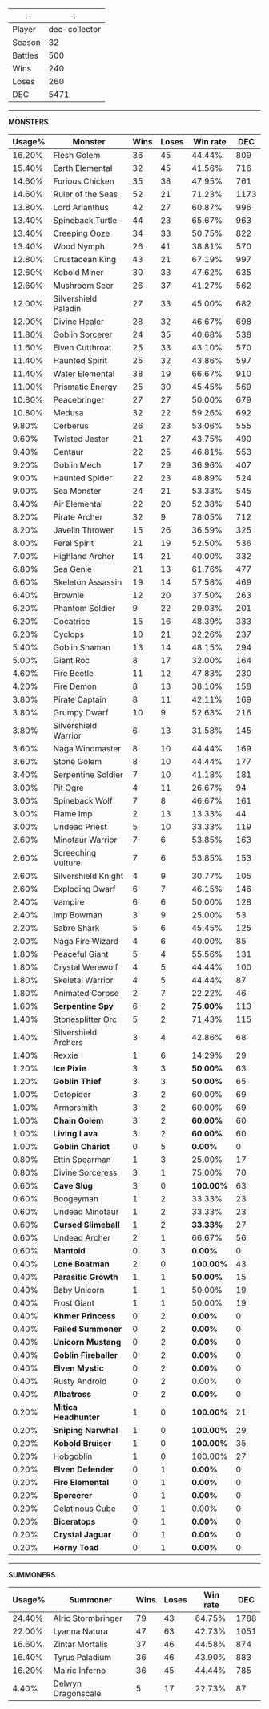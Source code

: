 .|.
|-|-
Player|dec-collector
Season|32
Battles|500
Wins|240
Loses|260
DEC|5471

---
**MONSTERS**

Usage%|Monster|Wins|Loses|Win rate|DEC|
-|-|-|-|-|-|
16.20%|Flesh Golem|36|45|44.44%|809|
15.40%|Earth Elemental|32|45|41.56%|716|
14.60%|Furious Chicken|35|38|47.95%|761|
14.60%|Ruler of the Seas|52|21|71.23%|1173|
13.80%|Lord Arianthus|42|27|60.87%|996|
13.40%|Spineback Turtle|44|23|65.67%|963|
13.40%|Creeping Ooze|34|33|50.75%|822|
13.40%|Wood Nymph|26|41|38.81%|570|
12.80%|Crustacean King|43|21|67.19%|997|
12.60%|Kobold Miner|30|33|47.62%|635|
12.60%|Mushroom Seer|26|37|41.27%|562|
12.00%|Silvershield Paladin|27|33|45.00%|682|
12.00%|Divine Healer|28|32|46.67%|698|
11.80%|Goblin Sorcerer|24|35|40.68%|538|
11.60%|Elven Cutthroat|25|33|43.10%|570|
11.40%|Haunted Spirit|25|32|43.86%|597|
11.40%|Water Elemental|38|19|66.67%|910|
11.00%|Prismatic Energy|25|30|45.45%|569|
10.80%|Peacebringer|27|27|50.00%|679|
10.80%|Medusa|32|22|59.26%|692|
9.80%|Cerberus|26|23|53.06%|555|
9.60%|Twisted Jester|21|27|43.75%|490|
9.40%|Centaur|22|25|46.81%|553|
9.20%|Goblin Mech|17|29|36.96%|407|
9.00%|Haunted Spider|22|23|48.89%|524|
9.00%|Sea Monster|24|21|53.33%|545|
8.40%|Air Elemental|22|20|52.38%|540|
8.20%|Pirate Archer|32|9|78.05%|712|
8.20%|Javelin Thrower|15|26|36.59%|325|
8.00%|Feral Spirit|21|19|52.50%|536|
7.00%|Highland Archer|14|21|40.00%|332|
6.80%|Sea Genie|21|13|61.76%|477|
6.60%|Skeleton Assassin|19|14|57.58%|469|
6.40%|Brownie|12|20|37.50%|263|
6.20%|Phantom Soldier|9|22|29.03%|201|
6.20%|Cocatrice|15|16|48.39%|333|
6.20%|Cyclops|10|21|32.26%|237|
5.40%|Goblin Shaman|13|14|48.15%|294|
5.00%|Giant Roc|8|17|32.00%|164|
4.60%|Fire Beetle|11|12|47.83%|230|
4.20%|Fire Demon|8|13|38.10%|158|
3.80%|Pirate Captain|8|11|42.11%|169|
3.80%|Grumpy Dwarf|10|9|52.63%|216|
3.80%|Silvershield Warrior|6|13|31.58%|145|
3.60%|Naga Windmaster|8|10|44.44%|169|
3.60%|Stone Golem|8|10|44.44%|177|
3.40%|Serpentine Soldier|7|10|41.18%|181|
3.00%|Pit Ogre|4|11|26.67%|94|
3.00%|Spineback Wolf|7|8|46.67%|161|
3.00%|Flame Imp|2|13|13.33%|44|
3.00%|Undead Priest|5|10|33.33%|119|
2.60%|Minotaur Warrior|7|6|53.85%|163|
2.60%|Screeching Vulture|7|6|53.85%|153|
2.60%|Silvershield Knight|4|9|30.77%|105|
2.60%|Exploding Dwarf|6|7|46.15%|146|
2.40%|Vampire|6|6|50.00%|128|
2.40%|Imp Bowman|3|9|25.00%|53|
2.20%|Sabre Shark|5|6|45.45%|125|
2.00%|Naga Fire Wizard|4|6|40.00%|85|
1.80%|Peaceful Giant|5|4|55.56%|131|
1.80%|Crystal Werewolf|4|5|44.44%|100|
1.80%|Skeletal Warrior|4|5|44.44%|87|
1.80%|Animated Corpse|2|7|22.22%|46|
1.60%|**Serpentine Spy**|6|2|**75.00%**|113|
1.40%|Stonesplitter Orc|5|2|71.43%|115|
1.40%|Silvershield Archers|3|4|42.86%|68|
1.40%|Rexxie|1|6|14.29%|29|
1.20%|**Ice Pixie**|3|3|**50.00%**|63|
1.20%|**Goblin Thief**|3|3|**50.00%**|65|
1.00%|Octopider|3|2|60.00%|69|
1.00%|Armorsmith|3|2|60.00%|69|
1.00%|**Chain Golem**|3|2|**60.00%**|60|
1.00%|**Living Lava**|3|2|**60.00%**|60|
1.00%|**Goblin Chariot**|0|5|**0.00%**|0|
0.80%|Ettin Spearman|1|3|25.00%|17|
0.80%|Divine Sorceress|3|1|75.00%|70|
0.60%|**Cave Slug**|3|0|**100.00%**|63|
0.60%|Boogeyman|1|2|33.33%|23|
0.60%|Undead Minotaur|1|2|33.33%|23|
0.60%|**Cursed Slimeball**|1|2|**33.33%**|27|
0.60%|Undead Archer|2|1|66.67%|56|
0.60%|**Mantoid**|0|3|**0.00%**|0|
0.40%|**Lone Boatman**|2|0|**100.00%**|43|
0.40%|**Parasitic Growth**|1|1|**50.00%**|15|
0.40%|Baby Unicorn|1|1|50.00%|19|
0.40%|Frost Giant|1|1|50.00%|19|
0.40%|**Khmer Princess**|0|2|**0.00%**|0|
0.40%|**Failed Summoner**|0|2|**0.00%**|0|
0.40%|**Unicorn Mustang**|0|2|**0.00%**|0|
0.40%|**Goblin Fireballer**|0|2|**0.00%**|0|
0.40%|**Elven Mystic**|0|2|**0.00%**|0|
0.40%|Rusty Android|0|2|0.00%|0|
0.40%|**Albatross**|0|2|**0.00%**|0|
0.20%|**Mitica Headhunter**|1|0|**100.00%**|21|
0.20%|**Sniping Narwhal**|1|0|**100.00%**|29|
0.20%|**Kobold Bruiser**|1|0|**100.00%**|35|
0.20%|Hobgoblin|1|0|100.00%|27|
0.20%|**Elven Defender**|0|1|**0.00%**|0|
0.20%|**Fire Elemental**|0|1|**0.00%**|0|
0.20%|**Sporcerer**|0|1|**0.00%**|0|
0.20%|Gelatinous Cube|0|1|0.00%|0|
0.20%|**Biceratops**|0|1|**0.00%**|0|
0.20%|**Crystal Jaguar**|0|1|**0.00%**|0|
0.20%|**Horny Toad**|0|1|**0.00%**|0|

---
**SUMMONERS**

Usage%|Summoner|Wins|Loses|Win rate|DEC|
-|-|-|-|-|-|
24.40%|Alric Stormbringer|79|43|64.75%|1788|
22.00%|Lyanna Natura|47|63|42.73%|1051|
16.60%|Zintar Mortalis|37|46|44.58%|874|
16.40%|Tyrus Paladium|36|46|43.90%|883|
16.20%|Malric Inferno|36|45|44.44%|785|
4.40%|Delwyn Dragonscale|5|17|22.73%|87|
